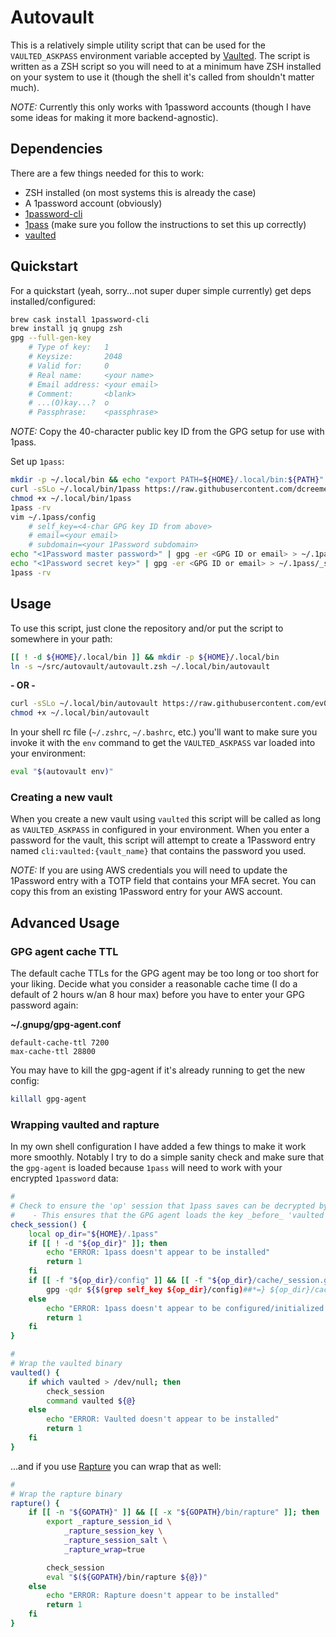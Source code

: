 Autovault
=========

This is a relatively simple utility script that can be used for the `VAULTED_ASKPASS` environment variable accepted by [Vaulted](https://github.com/miquella/vaulted). The script is written as a ZSH script so you will need to at a minimum have ZSH installed on your system to use it (though the shell it's called from shouldn't matter much).

_NOTE:_ Currently this only works with 1password accounts (though I have some ideas for making it more backend-agnostic).

## Dependencies

There are a few things needed for this to work:
  * ZSH installed (on most systems this is already the case)
  * A 1password account (obviously)
  * [1password-cli](https://support.1password.com/command-line-getting-started/)
  * [1pass](https://github.com/dcreemer/1pass) (make sure you follow the instructions to set this up correctly)
  * [vaulted](https://github.com/miquella/vaulted)

## Quickstart

For a quickstart (yeah, sorry...not super duper simple currently) get deps installed/configured:

```sh
brew cask install 1password-cli
brew install jq gnupg zsh
gpg --full-gen-key
    # Type of key:   1
    # Keysize:       2048
    # Valid for:     0
    # Real name:     <your name>
    # Email address: <your email>
    # Comment:       <blank>
    # ...(O)kay...?  o
    # Passphrase:    <passphrase>
```

_NOTE:_ Copy the 40-character public key ID from the GPG setup for use with 1pass.

Set up `1pass`:

```sh
mkdir -p ~/.local/bin && echo "export PATH=${HOME}/.local/bin:${PATH}" >> ~/.${ZSH_NAME:-bash}rc
curl -sSLo ~/.local/bin/1pass https://raw.githubusercontent.com/dcreemer/1pass/master/1pass
chmod +x ~/.local/bin/1pass
1pass -rv
vim ~/.1pass/config
    # self_key=<4-char GPG key ID from above>
    # email=<your email>
    # subdomain=<your 1Password subdomain>
echo "<1Password master password>" | gpg -er <GPG ID or email> > ~/.1pass/_master.gpg
echo "<1Password secret key>" | gpg -er <GPG ID or email> > ~/.1pass/_secret.gpg
1pass -rv
```

## Usage

To use this script, just clone the repository and/or put the script to somewhere in your path:

```sh
[[ ! -d ${HOME}/.local/bin ]] && mkdir -p ${HOME}/.local/bin
ln -s ~/src/autovault/autovault.zsh ~/.local/bin/autovault
```
**- OR -**

```sh
curl -sSLo ~/.local/bin/autovault https://raw.githubusercontent.com/ev0rtex/autovault/master/autovault.zsh
chmod +x ~/.local/bin/autovault
```

In your shell rc file (`~/.zshrc`, `~/.bashrc`, etc.) you'll want to make sure you invoke it with the `env` command to get the `VAULTED_ASKPASS` var loaded into your environment:

```sh
eval "$(autovault env)"
```

### Creating a new vault

When you create a new vault using `vaulted` this script will be called as long as `VAULTED_ASKPASS` in configured in your environment. When you enter a password for the vault, this script will attempt to create a 1Password entry named `cli:vaulted:{vault_name}` that contains the password you used.

_NOTE:_ If you are using AWS credentials you will need to update the 1Password entry with a TOTP field that contains your MFA secret. You can copy this from an existing 1Password entry for your AWS account.

## Advanced Usage

### GPG agent cache TTL

The default cache TTLs for the GPG agent may be too long or too short for your liking. Decide what you consider a reasonable cache time (I do a default of 2 hours w/an 8 hour max) before you have to enter your GPG password again:

**~/.gnupg/gpg-agent.conf**
```
default-cache-ttl 7200
max-cache-ttl 28800
```

You may have to kill the gpg-agent if it's already running to get the new config:

```sh
killall gpg-agent
```

### Wrapping vaulted and rapture

In my own shell configuration I have added a few things to make it work more smoothly. Notably I try to do a simple sanity check and make sure that the `gpg-agent` is loaded because `1pass` will need to work with your encrypted `1password` data:

```sh
#
# Check to ensure the 'op' session that 1pass saves can be decrypted by the GPG agent
#    - This ensures that the GPG agent loads the key _before_ 'vaulted' gets called and usurps STDIO
check_session() {
    local op_dir="${HOME}/.1pass"
    if [[ ! -d "${op_dir}" ]]; then
        echo "ERROR: 1pass doesn't appear to be installed"
        return 1
    fi
    if [[ -f "${op_dir}/config" ]] && [[ -f "${op_dir}/cache/_session.gpg" ]]; then
        gpg -qdr ${$(grep self_key ${op_dir}/config)##*=} ${op_dir}/cache/_session.gpg > /dev/null
    else
        echo "ERROR: 1pass doesn't appear to be configured/initialized yet"
        return 1
    fi
}

#
# Wrap the vaulted binary
vaulted() {
    if which vaulted > /dev/null; then
        check_session
        command vaulted ${@}
    else
        echo "ERROR: Vaulted doesn't appear to be installed"
        return 1
    fi
}
```

...and if you use [Rapture](https://github.com/daveadams/go-rapture) you can wrap that as well:

```sh
#
# Wrap the rapture binary
rapture() {
    if [[ -n "${GOPATH}" ]] && [[ -x "${GOPATH}/bin/rapture" ]]; then
        export _rapture_session_id \
            _rapture_session_key \
            _rapture_session_salt \
            _rapture_wrap=true

        check_session
        eval "$(${GOPATH}/bin/rapture ${@})"
    else
        echo "ERROR: Rapture doesn't appear to be installed"
        return 1
    fi
}
```
